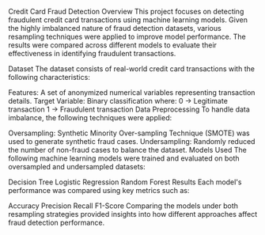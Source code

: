 Credit Card Fraud Detection
Overview
This project focuses on detecting fraudulent credit card transactions using machine learning models. Given the highly imbalanced nature of fraud detection datasets, various resampling techniques were applied to improve model performance. The results were compared across different models to evaluate their effectiveness in identifying fraudulent transactions.

Dataset
The dataset consists of real-world credit card transactions with the following characteristics:

Features: A set of anonymized numerical variables representing transaction details.
Target Variable: Binary classification where:
0 → Legitimate transaction
1 → Fraudulent transaction
Data Preprocessing
To handle data imbalance, the following techniques were applied:

Oversampling: Synthetic Minority Over-sampling Technique (SMOTE) was used to generate synthetic fraud cases.
Undersampling: Randomly reduced the number of non-fraud cases to balance the dataset.
Models Used
The following machine learning models were trained and evaluated on both oversampled and undersampled datasets:

Decision Tree
Logistic Regression
Random Forest
Results
Each model's performance was compared using key metrics such as:

Accuracy
Precision
Recall
F1-Score
Comparing the models under both resampling strategies provided insights into how different approaches affect fraud detection performance.
